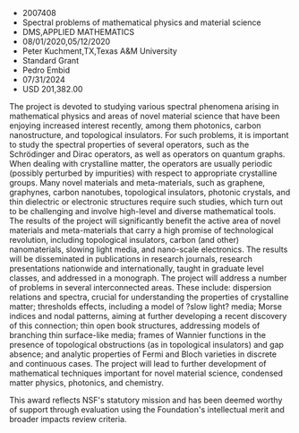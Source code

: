 
* 2007408
* Spectral problems of mathematical physics and material science
* DMS,APPLIED MATHEMATICS
* 08/01/2020,05/12/2020
* Peter Kuchment,TX,Texas A&M University
* Standard Grant
* Pedro Embid
* 07/31/2024
* USD 201,382.00

The project is devoted to studying various spectral phenomena arising in
mathematical physics and areas of novel material science that have been enjoying
increased interest recently, among them photonics, carbon nanostructure, and
topological insulators. For such problems, it is important to study the spectral
properties of several operators, such as the Schrödinger and Dirac operators, as
well as operators on quantum graphs. When dealing with crystalline matter, the
operators are usually periodic (possibly perturbed by impurities) with respect
to appropriate crystalline groups. Many novel materials and meta-materials, such
as graphene, graphynes, carbon nanotubes, topological insulators, photonic
crystals, and thin dielectric or electronic structures require such studies,
which turn out to be challenging and involve high-level and diverse mathematical
tools. The results of the project will significantly benefit the active area of
novel materials and meta-materials that carry a high promise of technological
revolution, including topological insulators, carbon (and other) nanomaterials,
slowing light media, and nano-scale electronics. The results will be
disseminated in publications in research journals, research presentations
nationwide and internationally, taught in graduate level classes, and addressed
in a monograph. The project will address a number of problems in several
interconnected areas. These include: dispersion relations and spectra, crucial
for understanding the properties of crystalline matter; thresholds effects,
including a model of ?slow light? media; Morse indices and nodal patterns,
aiming at further developing a recent discovery of this connection; thin open
book structures, addressing models of branching thin surface-like media; frames
of Wannier functions in the presence of topological obstructions (as in
topological insulators) and gap absence; and analytic properties of Fermi and
Bloch varieties in discrete and continuous cases. The project will lead to
further development of mathematical techniques important for novel material
science, condensed matter physics, photonics, and chemistry.

This award reflects NSF's statutory mission and has been deemed worthy of
support through evaluation using the Foundation's intellectual merit and broader
impacts review criteria.
